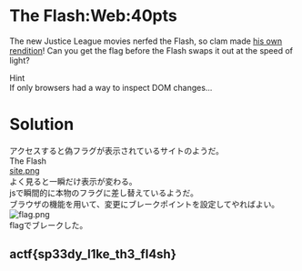 # The Flash:Web:40pts
The new Justice League movies nerfed the Flash, so clam made [his own rendition](https://the-flash.web.actf.co/)! Can you get the flag before the Flash swaps it out at the speed of light?  

Hint  
If only browsers had a way to inspect DOM changes...  

# Solution
アクセスすると偽フラグが表示されているサイトのようだ。  
The Flash  
[site.png](site/site.png)  
よく見ると一瞬だけ表示が変わる。  
jsで瞬間的に本物のフラグに差し替えているようだ。  
ブラウザの機能を用いて、変更にブレークポイントを設定してやればよい。  
![flag.png](images/flag.png)  
flagでブレークした。  

## actf{sp33dy_l1ke_th3_fl4sh}